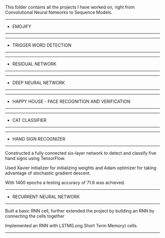 This folder contains all the projects I have worked on, right from Convolutional Neural Networks to Sequence Models.

--------------------------------------------------------------------------------------------------------------------------
- EMOJIFY
--------------------------------------------------------------------------------------------------------------------------

--------------------------------------------------------------------------------------------------------------------------
- TRIGGER WORD DETECTION
--------------------------------------------------------------------------------------------------------------------------

--------------------------------------------------------------------------------------------------------------------------
- RESIDUAL NETWORK
--------------------------------------------------------------------------------------------------------------------------

--------------------------------------------------------------------------------------------------------------------------
- DEEP NEURAL NETWORK
--------------------------------------------------------------------------------------------------------------------------

--------------------------------------------------------------------------------------------------------------------------
- HAPPY HOUSE - FACE RECOGNITION AND VERIFICATION
--------------------------------------------------------------------------------------------------------------------------

--------------------------------------------------------------------------------------------------------------------------
- CAT CLASSIFIER
--------------------------------------------------------------------------------------------------------------------------

--------------------------------------------------------------------------------------------------------------------------
- HAND SIGN RECOGNIZER
--------------------------------------------------------------------------------------------------------------------------
Constructed a fully connected six-layer network to detect and classify five hand signs using TensorFlow.

Used Xavier initializer for initializing weights and Adam optimizer for taking advantage of stochastic gradient descent.

With 1400 epochs a testing accuracy of 71.6 was achieved.

--------------------------------------------------------------------------------------------------------------------------
- RECURRENT NEURAL NETWORK
--------------------------------------------------------------------------------------------------------------------------
Built a basic RNN cell, further extended the project by building an RNN by connecting the cells together

Implemented an RNN with LSTM(Long Short Term Memory) cells. 

--------------------------------------------------------------------------------------------------------------------------
